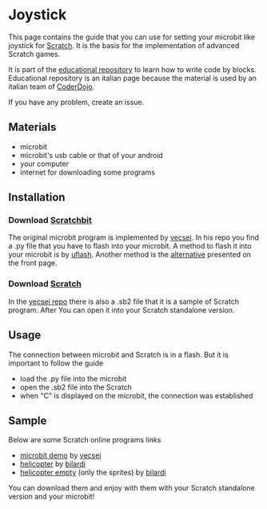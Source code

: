# Joystick

This page contains the guide that you can use for setting your microbit like joystick for [Scratch](https://scratch.mit.edu/).
It is the basis for the implementation of advanced Scratch games.

It is part of the [educational repository](http://www.coderdojofosso.it/download/) to learn how to write code by blocks.
Educational repository is an italian page because the material is used by an italian team of [CoderDojo](https://coderdojo.com/).

If you have any problem, create an issue.

## Materials

- microbit
- microbit's usb cable or that of your android
- your computer
- internet for downloading some programs

## Installation

### Download [Scratchbit](https://github.com/vecsei/Scratchbit)
The original microbit program is implemented by [vecsei](https://github.com/vecsei).
In his repo you find a .py file that you have to flash into your microbit.
A method to flash it into your microbit is by [uflash](https://github.com/ntoll/uflash).
Another method is the [alternative](https://github.com/bbcmicrobit/micropython) presented on the front page.

### Download [Scratch](https://scratch.mit.edu/download)
In the [vecsei repo](https://github.com/vecsei/Scratchbit) there is also a .sb2 file that it is a sample of Scratch program.
After You can open it into your Scratch standalone version.

## Usage

The connection between microbit and Scratch is in a flash. But it is important to follow the guide
- load the .py file into the microbit
- open the .sb2 file into the Scratch
- when "C" is displayed on the microbit, the connection was established

## Sample

Below are some Scratch online programs links
- [microbit demo](https://scratch.mit.edu/projects/157159412/) by [vecsei](https://github.com/vecsei)
- [helicopter](https://scratch.mit.edu/projects/190300386/) by [bilardi](https://github.com/bilardi)
- [helicopter empty](https://scratch.mit.edu/projects/190299223/) (only the sprites) by [bilardi](https://github.com/bilardi)

You can download them and enjoy with them with your Scratch standalone version and your microbit!
